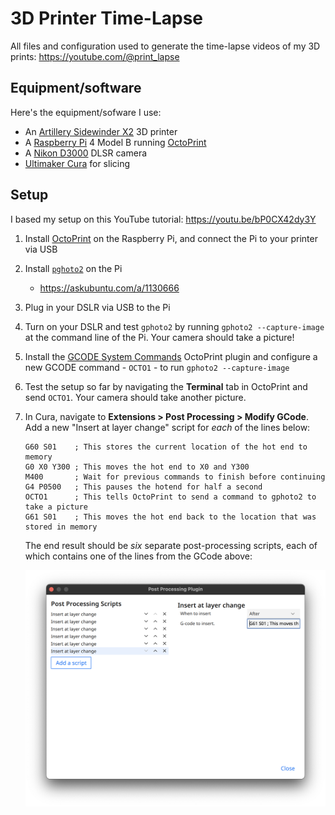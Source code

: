 # 3D Printer Time-Lapse

All files and configuration used to generate the time-lapse videos of my 3D prints: https://youtube.com/@print_lapse

## Equipment/software

Here's the equipment/sofware I use:

- An [Artillery Sidewinder X2](https://artillery3d.com/products/artillery-sidewinder-x2-upgrade-version-abl-auto-calibration-3d-printer-550405640mm-larger-printed-size-118111811575-inches-high-precision-dual-37) 3D printer
- A [Raspberry Pi](https://www.raspberrypi.com/) 4 Model B running [OctoPrint](https://octoprint.org/)
- A [Nikon D3000](https://www.nikonusa.com/en/nikon-products/product-archive/dslr-cameras/d3000.html) DLSR camera
- [Ultimaker Cura](https://ultimaker.com/software/ultimaker-cura) for slicing

## Setup

I based my setup on this YouTube tutorial: https://youtu.be/bP0CX42dy3Y

1. Install [OctoPrint](https://octoprint.org/) on the Raspberry Pi, and connect the Pi to your printer via USB
1. Install [`pghoto2`](http://www.gphoto.org/) on the Pi

   - https://askubuntu.com/a/1130666

1. Plug in your DSLR via USB to the Pi
1. Turn on your DSLR and test `gphoto2` by running `gphoto2 --capture-image` at the command line of the Pi. Your camera should take a picture!
1. Install the [GCODE System Commands](https://plugins.octoprint.org/plugins/gcodesystemcommands/) OctoPrint plugin and configure a new GCODE command - `OCTO1` - to run `gphoto2 --capture-image`
1. Test the setup so far by navigating the **Terminal** tab in OctoPrint and send `OCTO1`. Your camera should take another picture.
1. In Cura, navigate to **Extensions > Post Processing > Modify GCode**. Add a new "Insert at layer change" script for _each_ of the lines below:

   ```gcode
   G60 S01    ; This stores the current location of the hot end to memory
   G0 X0 Y300 ; This moves the hot end to X0 and Y300
   M400       ; Wait for previous commands to finish before continuing
   G4 P0500   ; This pauses the hotend for half a second
   OCTO1      ; This tells OctoPrint to send a command to gphoto2 to take a picture
   G61 S01    ; This moves the hot end back to the location that was stored in memory
   ```

   The end result should be _six_ separate post-processing scripts, each of which contains one of the lines from the GCode above:

   ![A screenshot of Cura's post-processing page](./screenshots/cura_post_processing.png)
